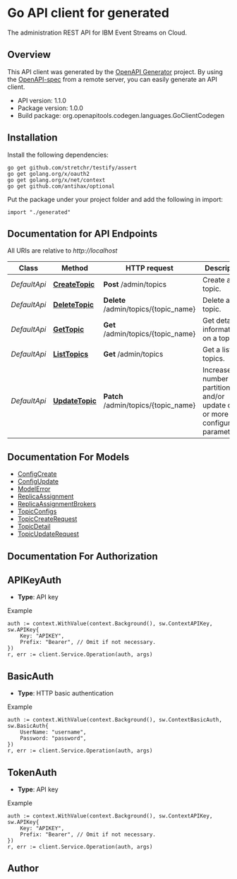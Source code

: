 # Go API client for generated

The administration REST API for IBM Event Streams on Cloud.

## Overview
This API client was generated by the [OpenAPI Generator](https://openapi-generator.tech) project.  By using the [OpenAPI-spec](https://www.openapis.org/) from a remote server, you can easily generate an API client.

- API version: 1.1.0
- Package version: 1.0.0
- Build package: org.openapitools.codegen.languages.GoClientCodegen

## Installation

Install the following dependencies:

```shell
go get github.com/stretchr/testify/assert
go get golang.org/x/oauth2
go get golang.org/x/net/context
go get github.com/antihax/optional
```

Put the package under your project folder and add the following in import:

```golang
import "./generated"
```

## Documentation for API Endpoints

All URIs are relative to *http://localhost*

Class | Method | HTTP request | Description
------------ | ------------- | ------------- | -------------
*DefaultApi* | [**CreateTopic**](docs/DefaultApi.md#createtopic) | **Post** /admin/topics | Create a new topic.
*DefaultApi* | [**DeleteTopic**](docs/DefaultApi.md#deletetopic) | **Delete** /admin/topics/{topic_name} | Delete a topic.
*DefaultApi* | [**GetTopic**](docs/DefaultApi.md#gettopic) | **Get** /admin/topics/{topic_name} | Get detailed information on a topic.
*DefaultApi* | [**ListTopics**](docs/DefaultApi.md#listtopics) | **Get** /admin/topics | Get a list of topics.
*DefaultApi* | [**UpdateTopic**](docs/DefaultApi.md#updatetopic) | **Patch** /admin/topics/{topic_name} | Increase the number of partitions and/or update one or more topic configuration parameters. 


## Documentation For Models

 - [ConfigCreate](docs/ConfigCreate.md)
 - [ConfigUpdate](docs/ConfigUpdate.md)
 - [ModelError](docs/ModelError.md)
 - [ReplicaAssignment](docs/ReplicaAssignment.md)
 - [ReplicaAssignmentBrokers](docs/ReplicaAssignmentBrokers.md)
 - [TopicConfigs](docs/TopicConfigs.md)
 - [TopicCreateRequest](docs/TopicCreateRequest.md)
 - [TopicDetail](docs/TopicDetail.md)
 - [TopicUpdateRequest](docs/TopicUpdateRequest.md)


## Documentation For Authorization



## APIKeyAuth

- **Type**: API key

Example

```golang
auth := context.WithValue(context.Background(), sw.ContextAPIKey, sw.APIKey{
    Key: "APIKEY",
    Prefix: "Bearer", // Omit if not necessary.
})
r, err := client.Service.Operation(auth, args)
```


## BasicAuth

- **Type**: HTTP basic authentication

Example

```golang
auth := context.WithValue(context.Background(), sw.ContextBasicAuth, sw.BasicAuth{
    UserName: "username",
    Password: "password",
})
r, err := client.Service.Operation(auth, args)
```


## TokenAuth

- **Type**: API key

Example

```golang
auth := context.WithValue(context.Background(), sw.ContextAPIKey, sw.APIKey{
    Key: "APIKEY",
    Prefix: "Bearer", // Omit if not necessary.
})
r, err := client.Service.Operation(auth, args)
```



## Author



